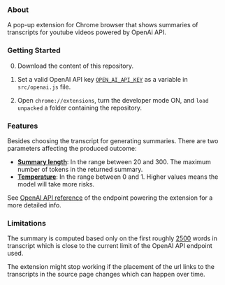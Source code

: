 ### About

A pop-up extension for Chrome browser that shows summaries of transcripts for youtube videos powered by OpenAi API.

### Getting Started

0. Download the content of this repository.

1. Set a valid OpenAI API key [`OPEN_AI_API_KEY`](https://github.com/rfulekjames/youtube-transcripts-summary/blob/353f6c0cb0d417159f4e2d348343945f98f7a0df/src/openai.js#L5) as a variable in `src/openai.js` file.

2. Open `chrome://extensions`, turn the developer mode ON, and  `load unpacked` a folder containing the repository.

### Features

Besides choosing the transcript for generating summaries. There are two parameters affecting the produced outcome:
- **[Summary length](https://beta.openai.com/docs/api-reference/completions/create#completions/create-max_tokens)**: In the range between 20 and 300.  The maximum number of tokens in the returned summary.
- **[Temperature](https://beta.openai.com/docs/api-reference/completions/create#completions/create-temperature)**:  In the range between 0 and 1. Higher values means the model will take more risks. 

See [OpenAI API reference](https://beta.openai.com/examples/default-tldr-summary) of the endpoint powering the extension for a more detailed info.

### Limitations

The summary is computed based only on the first roughly  [2500](https://github.com/rfulekjames/youtube-transcripts-summary/blob/353f6c0cb0d417159f4e2d348343945f98f7a0df/src/openai.js#L7) words in transcript which is close to the current 
limit of the OpenAI API endpoint used.

The extension might stop working if the placement of the url links to the transcripts in the source page changes which can happen over time.


